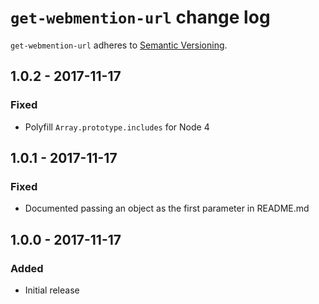 # `get-webmention-url` change log

`get-webmention-url` adheres to [Semantic Versioning](http://semver.org/).

## 1.0.2 - 2017-11-17

### Fixed

* Polyfill `Array.prototype.includes` for Node 4

## 1.0.1 - 2017-11-17

### Fixed

* Documented passing an object as the first parameter in README.md

## 1.0.0 - 2017-11-17

### Added

* Initial release
